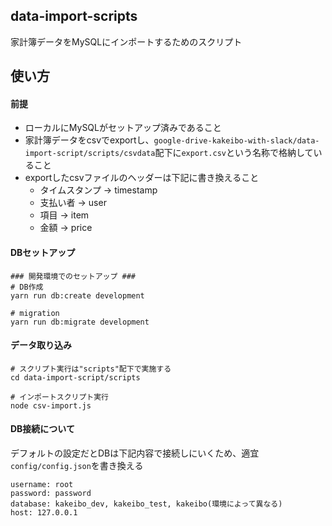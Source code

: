 ## data-import-scripts

家計簿データをMySQLにインポートするためのスクリプト



## 使い方 

#### 前提

* ローカルにMySQLがセットアップ済みであること
* 家計簿データをcsvでexportし、`google-drive-kakeibo-with-slack/data-import-script/scripts/csvdata`配下に`export.csv`という名称で格納していること
* exportしたcsvファイルのヘッダーは下記に書き換えること
  * タイムスタンプ -> timestamp
  * 支払い者 -> user
  * 項目 -> item
  * 金額 -> price



#### DBセットアップ

```
### 開発環境でのセットアップ ###
# DB作成
yarn run db:create development

# migration
yarn run db:migrate development
```



#### データ取り込み

```
# スクリプト実行は"scripts"配下で実施する
cd data-import-script/scripts

# インポートスクリプト実行
node csv-import.js
```



#### DB接続について

デフォルトの設定だとDBは下記内容で接続しにいくため、適宜`config/config.json`を書き換える

```
username: root
password: password
database: kakeibo_dev, kakeibo_test, kakeibo(環境によって異なる)
host: 127.0.0.1
```

